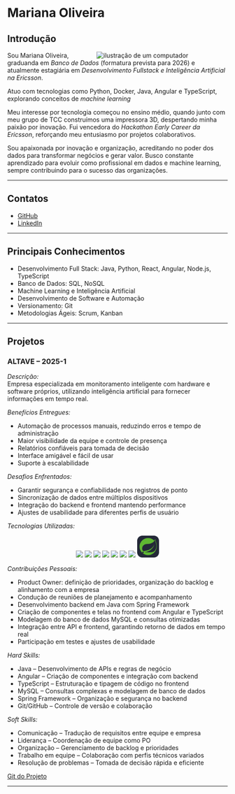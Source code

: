 # Mariana Oliveira

## Introdução

<img src="https://github.com/user-attachments/assets/2babf0be-c072-47b9-81ca-d78559b00a8a" alt="ilustração de um computador" min-width="400px" max-width="300px" width="300px" align="right">

Sou Mariana Oliveira, graduanda em *Banco de Dados* (formatura prevista para 2026) e atualmente estagiária em *Desenvolvimento Fullstack e Inteligência Artificial na Ericsson*.  

Atuo com tecnologias como Python, Docker, Java, Angular e TypeScript, explorando conceitos de *machine learning*  

Meu interesse por tecnologia começou no ensino médio, quando junto com meu grupo de TCC construímos uma impressora 3D, despertando minha paixão por inovação. Fui vencedora do *Hackathon Early Career da Ericsson*, reforçando meu entusiasmo por projetos colaborativos.  

Sou apaixonada por inovação e organização, acreditando no poder dos dados para transformar negócios e gerar valor. Busco constante aprendizado para evoluir como profissional em dados e machine learning, sempre contribuindo para o sucesso das organizações.

---

## Contatos

- [GitHub](https://github.com/mariinetic)  
- [LinkedIn](https://www.linkedin.com/in/oliveirasmari/)

---

## Principais Conhecimentos

- Desenvolvimento Full Stack: Java, Python, React, Angular, Node.js, TypeScript  
- Banco de Dados: SQL, NoSQL  
- Machine Learning e Inteligência Artificial  
- Desenvolvimento de Software e Automação  
- Versionamento: Git  
- Metodologias Ágeis: Scrum, Kanban  

---

## Projetos

### ALTAVE – 2025-1

*Descrição:*  
Empresa especializada em monitoramento inteligente com hardware e software próprios, utilizando inteligência artificial para fornecer informações em tempo real.

*Benefícios Entregues:*  
- Automação de processos manuais, reduzindo erros e tempo de administração  
- Maior visibilidade da equipe e controle de presença  
- Relatórios confiáveis para tomada de decisão  
- Interface amigável e fácil de usar  
- Suporte à escalabilidade

*Desafios Enfrentados:*  
- Garantir segurança e confiabilidade nos registros de ponto  
- Sincronização de dados entre múltiplos dispositivos  
- Integração do backend e frontend mantendo performance  
- Ajustes de usabilidade para diferentes perfis de usuário

*Tecnologias Utilizadas:*  

<p align="center">
  <img src="https://skillicons.dev/icons?i=java&color=green" width="50" />
  <img src="https://skillicons.dev/icons?i=angular&color=green" width="50" />
  <img src="https://skillicons.dev/icons?i=github&color=green" width="50" />
  <img src="https://skillicons.dev/icons?i=vscode&color=green" width="50" />
  <img src="https://skillicons.dev/icons?i=git&color=green" width="50" />
  <img src="https://skillicons.dev/icons?i=figma&color=green" width="50" />
  <img src="https://skillicons.dev/icons?i=mysql&color=green" width="50" />
  <img src="https://raw.githubusercontent.com/tandpfun/skill-icons/main/icons/Spring-Dark.svg" width="50" />
</p>


*Contribuições Pessoais:*  
- Product Owner: definição de prioridades, organização do backlog e alinhamento com a empresa  
- Condução de reuniões de planejamento e acompanhamento  
- Desenvolvimento backend em Java com Spring Framework  
- Criação de componentes e telas no frontend com Angular e TypeScript  
- Modelagem do banco de dados MySQL e consultas otimizadas  
- Integração entre API e frontend, garantindo retorno de dados em tempo real  
- Participação em testes e ajustes de usabilidade

*Hard Skills:*  
- Java – Desenvolvimento de APIs e regras de negócio  
- Angular – Criação de componentes e integração com backend  
- TypeScript – Estruturação e tipagem de código no frontend  
- MySQL – Consultas complexas e modelagem de banco de dados  
- Spring Framework – Organização e segurança no backend  
- Git/GitHub – Controle de versão e colaboração

*Soft Skills:*  
- Comunicação – Tradução de requisitos entre equipe e empresa  
- Liderança – Coordenação de equipe como PO  
- Organização – Gerenciamento de backlog e prioridades  
- Trabalho em equipe – Colaboração com perfis técnicos variados  
- Resolução de problemas – Tomada de decisão rápida e eficiente

[Git do Projeto](https://github.com/Vortek-API/Parent)

---

<!-- Repita o bloco acima para cada projeto 2022-1, 2022-2, etc. -->
